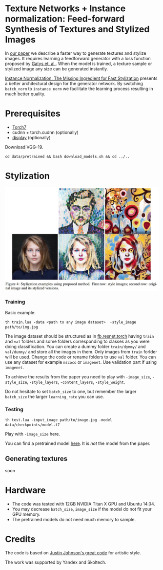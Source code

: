 # Texture Networks + Instance normalization: Feed-forward Synthesis of Textures and Stylized Images

In [our paper](http://arxiv.org/abs/1603.03417) we describe a faster way to generate textures and stylize images. It requires learning a feedforward generator with a loss function proposed by [Gatys et. al.](http://arxiv.org/abs/1505.07376). When the model is trained, a texture sample or stylized image any size can be generated instantly.

[Instance Normalization: The Missing Ingredient for Fast Stylization](https://arxiv.org/abs/1607.08022) presents a better architectural design for the generator network. By switching `batch_norm` to `instance norm` we facilitate the learning process resulting in much better quality.

# Prerequisites
- [Torch7](http://torch.ch/docs/getting-started.html)  
- cudnn + torch.cudnn (optionally)
- [display](https://github.com/szym/display) (optionally)

Download VGG-19.
```
cd data/pretrained && bash download_models.sh && cd ../..
```

# Stylization
<!-- 
Content image|  Dalaunay | Modern 
:-------------------------:|:-------------------------:|:------------------------------:
![](data/readme_pics/karya.jpg " ") | ![](data/readme_pics/karya512.jpg  " ")| ![](data/readme_pics/karya_s_mo.jpg  " ")
 -->
![](data/readme_pics/all.jpg " ")

### Training

Basic example: 

```
th train.lua -data <path to any image dataset>  -style_image path/to/img.jpg
```

The image dataset should be structured as in [fb.resnet.torch](https://github.com/facebook/fb.resnet.torch) having `train` and `val` folders and some folders corresponding to classes as you were doing classification. You can create a dummy folder `train/dymmy/` and `val/dummy/` and store all the images in them. Only images from `train` forlder will be used.  Change the code or rename folders to use `val` folder. You can use any dataset for example `mscoco` or `imagenet`. Use validation part if using `imagenet`.

To achieve the results from the paper you need to play with `-image_size`, `-style_size`, `-style_layers`, `-content_layers`, `-style_weight`. 

Do not hesitate to set `batch_size` to one, but remember the larger `batch_size` the larger `learning_rate` you can use.   

### Testing

```
th test.lua -input_image path/to/image.jpg -model data/checkpoints/model.t7
```

Play with `-image_size` here. 

You can find a pretrained model [here](https://yadi.sk/d/0YY_AkFltrVpL). It is *not* the model from the paper.

## Generating textures

soon
<!-- ## Train texture generator

### Train

This command should train a generator close to what is presented in the paper. It is tricky, the variance in the results is rather high, many things lead to degrading (even optimizing for too long time).
```
th texture_train.lua -texture data/textures/red-peppers256.o.jpg -model_name pyramid -backend cudnn -num_iterations 1500 -vgg_no_pad true -normalize_gradients true -batch_size 15
```
The generator will fit the texture

![Texture](data/textures/red-peppers256.o.jpg)

And here is a sample of size `512x512` after learning for 700 iterations:

![Sample](data/readme_pics/peppers_sample.png)


You may also explore other models. We found `pyramid2` requires bigger `learning rate` of about `5e-1`. To prevent degrading noise dimensionality should be increased: `noise_depth 16`. It also converges slower.

This works good for me:
```
th texture_train.lua -texture data/textures/red-peppers256.o.jpg -gpu 0 -model_name pyramid2 -backend cudnn -num_iterations 1500 -vgg_no_pad true -normalize_gradients true -learning_rate 5e-1 -noise_depth 16
```

- `vgg_no_pad` corresponds to padding option used in VGG. If set, padding mode = `valid`.

The samples and loss plot will appear at `display` web interface.

### Sample

A sample from above can be obtained with
```
th texture_sample.lua -model data/out/model.t7 -noise_depth 3 -sample_size 512
```
`noise_depth` should correspond to `noise_depth` used when training.

## Stylization


### Prepare

We used ILSVRC2012 validation set to train a generator. One pass through the data was more than enough for the model described in the paper.

Extract content from `relu4_2` layer.
```
th scripts/extract4_2.lua -images_path <path/ILSVRC2012>
```
### Train

Use this command to learn a generator to stylize like in the next example.
```
th stylization_train.lua -style_image data/textures/cezanne.jpg -train_hdf5 <path/to/generated/hdf5> -noise_depth 3 -model_name pyramid -normalize_gradients true -train_images_path <path/to/ILSVRC2012> -content_weight 0.8

```
### Process

Stylize an image.
```
th stylization_process.lua -model data/out/model.t7 -input_image data/readme_pics/kitty.jpg -noise_depth 3
```
Again, `noise_depth` should be consistent with training setting.

### Example

![Cezanne](data/textures/cezanne.jpg)

![Original](data/readme_pics/kitty.jpg)

![Processed](data/readme_pics/kitty_cezanne.jpg)

#### Variations
We were not able to archive similar results to original parer of L. Gatys on artistic style, which is partially explained by balance problem (read the paper for the details). Yet, while not transferring the style exactly as expected, models produce nice pictures. We tried several hacks to redefine the objective function, which could be more suitable for convolutional parametric generator, none of them worked considerably better, but the results were nice.

For the next pair we used a generator, trained using 16 images only. It is funny, that it did not overfit. Also, in this setting the net does not degrade for much longer time if zero padding is used. Note that, tiger image was not in the train set.

![Tiger](data/readme_pics/tiger.jpg)

![Tiger_processed](data/readme_pics/tiger_starry.jpg)
Using "Starry night" by Van Gogh. It takes about quarter of second to process an image at `1024 x 768` resolution.


In one of the experiments the generator failed to learn Van Gogh, but went very stylish.

![Pseudo](data/readme_pics/pseudo.png)

This model tried to fit both texture and content losses on a fixed set of 16 images and only content loss on the big number of images.
 -->

# Hardware
- The code was tested with 12GB NVIDIA Titan X GPU and Ubuntu 14.04.
- You may decrease `batch_size`, `image_size` if the model do not fit your GPU memory.
- The pretrained models do not need much memory to sample.

# Credits

The code is based on [Justin Johnson's great code](https://github.com/jcjohnson/neural-style) for artistic style.

The work was supported by Yandex and Skoltech.

